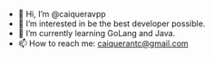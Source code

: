 - 👋 Hi, I’m @caiqueravpp
- 👀 I’m interested in be the best developer possible.
- 🌱 I’m currently learning GoLang and Java.
- 📫 How to reach me: caiquerantc@gmail.com

<!---
caiqueravpp/caiqueravpp is a ✨ special ✨ repository because its `README.md` (this file) appears on your GitHub profile.
You can click the Preview link to take a look at your changes.
--->
